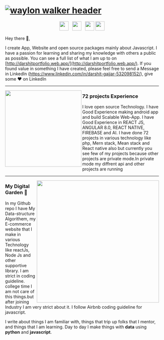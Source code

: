 # [![waylon walker header](https://firebasestorage.googleapis.com/v0/b/darshit-portfolio-android-app.appspot.com/o/Darshit%20Gajjar.png?alt=media&token=411b7ea0-9faa-4739-8047-0bacb11a996f)](http://darshitportfolio.web.app/)
<p align='center'>
<a href="https://twitter.com/_waylonwalker"><img height="30" src="https://github.com/WaylonWalker/WaylonWalker/blob/main/icon/twitter.png?raw=true"></a>&nbsp;&nbsp;
<a href="https://www.instagram.com/darshit_19981/"><img height="30" src="https://github.com/WaylonWalker/WaylonWalker/blob/main/icon/instagram.jpg?raw=true"></a>&nbsp;&nbsp;
<a href="https://www.linkedin.com/in/darshit-gajjar-532098152/"><img height="30" src="https://github.com/WaylonWalker/WaylonWalker/blob/main/icon/linkedin.png?raw=true"></a>
<a href="https://play.google.com/store/apps/details?id=com.darshitportfolio"><img height="30" src="https://icons-for-free.com/iconfiles/png/512/Android-1320568265274623818.png"></a>
</p>

Hey there 👋,

I create App, Website and open source packages mainly about Javascript.  I have a passion for learning and sharing my knowledge with others a public as possible.  You can see a full list of what I am up to on [http://darshitportfolio.web.app/](http://darshitportfolio.web.app/).  If you found value in something I have created, please feel free to send a Message in LinkedIn (https://www.linkedin.com/in/darshit-gajjar-532098152/), give some ♥ on LinkedIn
 
  ---
 
 <p>
  <img width="250" align='left' src="https://github.com/WaylonWalker/WaylonWalker/blob/main/icon/hacktoberfest.png?raw=true">
</p>
 
### 72 projects Experience

I love open source Technology. I have Good Experience making android app and build Scalable Web-App. I have Good Experience in REACT JS, ANGULAR 8.0, REACT NATIVE, FIREBASE and AI. I have done 72 projects in various technology like php, Mern stack, Mean stack and React native also but currently you see few of my projects because other projects are private mode.In private mode my diffrent api and other projects are running

 ---

<p>
  <a href="https://www.canva.com/design/DAECQQzaiws/share/preview?token=AtIx7RT3DwlejucwdUtthA&role=EDITOR&utm_content=DAECQQzaiws&utm_campaign=designshare&utm_medium=link&utm_source=sharebutton"><img width="400" align='right' src="https://waylonwalker.com/latest.png?raw=true"></a>
</p>

### My Digital Garden 🌱

In my Github repo I have My Data-structure Algorithem, my E-commerce website that I make in various Technology like reactJs, Node Js and other supportive library. I am strict in coding guideline. college time I am not care of this things.but after joining Industry I am very strict about it. I follow Airbnb coding guideline for javascript.

I write about things I am familiar with, things that trip up folks that I mentor, and things that I am learning.  Day to day I make things with **data** using **python** and **javascript**. 

